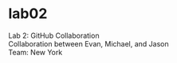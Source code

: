 # lab02
Lab 2: GitHub Collaboration  
Collaboration between Evan, Michael, and Jason  
Team: New York

